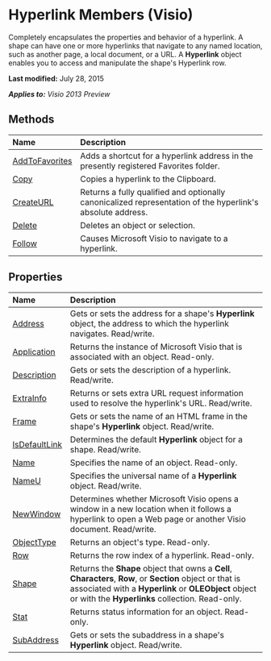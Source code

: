 
# Hyperlink Members (Visio)
Completely encapsulates the properties and behavior of a hyperlink. A shape can have one or more hyperlinks that navigate to any named location, such as another page, a local document, or a URL. A  **Hyperlink** object enables you to access and manipulate the shape's Hyperlink row.

 **Last modified:** July 28, 2015

 _**Applies to:** Visio 2013 Preview_

## Methods



|**Name**|**Description**|
|:-----|:-----|
| [AddToFavorites](21a86316-6a59-dc7e-b4f1-0a3d034ba32a.md)|Adds a shortcut for a hyperlink address in the presently registered Favorites folder.|
| [Copy](cbda1c4d-c161-8266-1524-3e5ae3ea7ca5.md)|Copies a hyperlink to the Clipboard.|
| [CreateURL](3a9cdcb3-19cd-fe03-51a7-24b916b870cc.md)|Returns a fully qualified and optionally canonicalized representation of the hyperlink's absolute address.|
| [Delete](a288cec6-ea84-9c7a-6bf1-b876d32bd468.md)|Deletes an object or selection.|
| [Follow](e415caa8-68b9-5c96-71f0-599655dc6cf3.md)|Causes Microsoft Visio to navigate to a hyperlink.|

## Properties



|**Name**|**Description**|
|:-----|:-----|
| [Address](289cc2d6-d147-0ef9-e09e-12127c74072a.md)|Gets or sets the address for a shape's  **Hyperlink** object, the address to which the hyperlink navigates. Read/write.|
| [Application](e966d22e-7041-8dde-1bca-7d890d3cc982.md)|Returns the instance of Microsoft Visio that is associated with an object. Read-only.|
| [Description](d037466c-84e3-3390-f93d-4cf2cec4b158.md)|Gets or sets the description of a hyperlink. Read/write.|
| [ExtraInfo](b5370912-5580-4c76-088d-265f87d1b37d.md)|Returns or sets extra URL request information used to resolve the hyperlink's URL. Read/write.|
| [Frame](1c1cda8f-6bb6-3ab3-8410-3a0bc36643ba.md)|Gets or sets the name of an HTML frame in the shape's  **Hyperlink** object. Read/write.|
| [IsDefaultLink](5a958e11-cf88-c45d-829a-805af9fd9f3a.md)|Determines the default  **Hyperlink** object for a shape. Read/write.|
| [Name](349ac99c-79ef-c337-fbb3-c067c2814bd7.md)|Specifies the name of an object. Read-only.|
| [NameU](967521cd-a54f-988f-0188-d8025390f2d8.md)|Specifies the universal name of a  **Hyperlink** object. Read/write.|
| [NewWindow](a86cb7c6-c1e5-eb54-09ce-6f111c3a42ce.md)|Determines whether Microsoft Visio opens a window in a new location when it follows a hyperlink to open a Web page or another Visio document. Read/write.|
| [ObjectType](a043ce7a-40d1-2231-3e72-e7e6d01a850f.md)|Returns an object's type. Read-only.|
| [Row](7f1f1bb8-82cc-d110-39d1-3aae9647234b.md)|Returns the row index of a hyperlink. Read-only.|
| [Shape](554b5282-d7dd-1aca-c579-ab11daf42837.md)|Returns the  **Shape** object that owns a **Cell**,  **Characters**,  **Row**, or  **Section** object or that is associated with a **Hyperlink** or **OLEObject** object or with the **Hyperlinks** collection. Read-only.|
| [Stat](fe8f4832-79cb-2b43-36dc-bc067d7a0e01.md)|Returns status information for an object. Read-only.|
| [SubAddress](e384fd34-7696-042d-12a3-a2aae949ce43.md)|Gets or sets the subaddress in a shape's  **Hyperlink** object. Read/write.|
